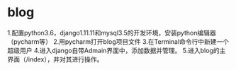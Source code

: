 # blog
1.配置python3.6，django1.11.11和mysql3.5的开发环境，安装python编辑器（pycharm等）
2.用pycharm打开blog项目文件
3.在Terminal命令行中新建一个超级用户
4.进入django自带Admain界面中，添加数据并管理。
5.进入blog的主界面（/index），并对其进行操作。

